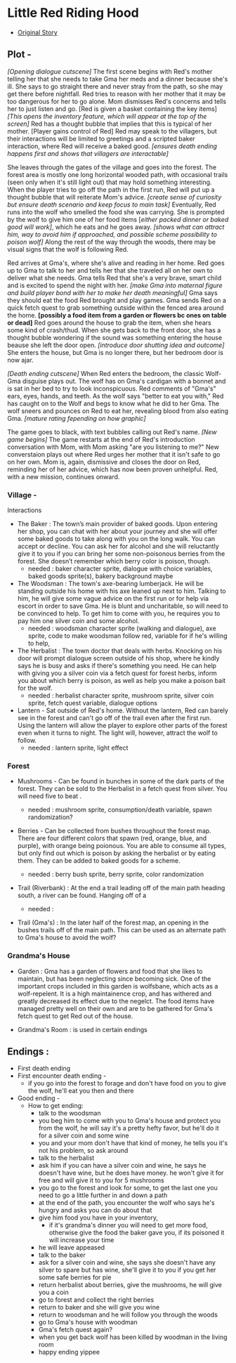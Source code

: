 # Little Red Riding Hood
 - [Original Story](https://americanliterature.com/childrens-stories/little-red-riding-hood)

## Plot - 

  *[Opening dialogue cutscene]* The first scene begins with Red's mother telling her that she needs to take Gma her meds and a dinner because she's ill. She says to go straight there and never stray from the path, so she may get there before nightfall. Red tries to reason with her mother that it may be too dangerous for her to go alone. Mom dismisses Red's concerns and tells her to just listen and go. [Red is given a basket containing the key items] *[This opens the inventory feature, which will appear at the top of the screen]* Red has a thought bubble that implies that this is typical of her mother. [Player gains control of Red] Red may speak to the villagers, but their interactions will be limited to greetings and a scripted baker interaction, where Red will receive a baked good. *[ensures death ending happens first and shows that villagers are interactable]* 
  
  She leaves through the gates of the village and goes into the forest. The forest area is mostly one long horizontal wooded path, with occasional trails (seen only when it's still light out) that may hold something interesting. When the player tries to go off the path in the first run, Red will put up a thought bubble that will reiterate Mom's advice. *[create sense of curiosity but ensure death scenario and keep focus to main task]* Eventually, Red runs into the wolf who smelled the food she was carrying. She is prompted by the wolf to give him one of her food items [*either packed dinner or baked good will work]*, which he eats and he goes away. *[shows what can attract him, way to avoid him if approached, and possible scheme possibility to poison wolf]* Along the rest of the way through the woods, there may be visual signs that the wolf is following Red.
  
  Red arrives at Gma's, where she's alive and reading in her home. Red goes up to Gma to talk to her and tells her that she traveled all on her own to deliver what she needs. Gma tells Red that she's a very brave, smart child and is excited to spend the night with her. *[make Gma into maternal figure and build player bond with her to make her death meaningful]* Gma says they should eat the food Red brought and play games. Gma sends Red on a quick fetch quest to grab something outside within the fenced area around the home. **[possibly a food item from a garden or flowers bc ones on table or dead]** Red goes around the house to grab the item, when she hears some kind of crash/thud. When she gets back to the front door, she has a thought bubble wondering if the sound was something entering the house beause she left the door open. *[introduce door shutting idea and outcome]* She enters the house, but Gma is no longer there, but her bedroom door is now ajar. 
  
  *[Death ending cutscene]* When Red enters the bedroom, the classic Wolf-Gma disguise plays out. The wolf has on Gma's cardigan with a bonnet and is sat in her bed to try to look inconspicuous. Red comments of "Gma's" ears, eyes, hands, and teeth. As the wolf says "better to eat you with," Red has caught on to the Wolf and begs to know what he did to her Gma. The wolf sneers and pounces on Red to eat her, revealing blood from also eating Gma. *[mature rating fepending on how graphic]*

  The game goes to black, with text bubbles calling out Red's name. *[New game begins]* The game restarts at the end of Red's introduction conversation with Mom, with Mom asking "are you listening to me?" New converstaion plays out where Red urges her mother that it isn't safe to go on her own. Mom is, again, dismissive and closes the door on Red, reminding her of her advice, which has now been proven unhelpful. Red, with a new mission, continues onward.
  

### Village - 

  Interactions
  - The Baker : The town’s main provider of baked goods. Upon entering her shop, you can chat with her about your journey and she will offer some baked goods to take along with you on the long walk. You can accept or decline. You can ask her for alcohol and she will reluctantly give it to you if you can bring her some non-poisonous berries from the forest. She doesn’t remember which berry color is poison, though.
      - needed : baker character sprite, dialogue with choice variables, baked goods sprite(s), bakery background maybe
  - The Woodsman : The town's axe-bearing lumberjack. He will be standing outside his home with his axe leaned up next to him. Talking to him, he will give some vague advice on the first run or for help via escort in order to save Gma. He is blunt and uncharitable, so will need to be convinced to help. To get him to come with you, he requires you to pay him one silver coin and some alcohol. 
      - needed : woodsman character sprite (walking and dialogue), axe sprite, code to make woodsman follow red, variable for if he's willing to help,
  - The Herbalist : The town doctor that deals with herbs. Knocking on his door will prompt dialogue screen outside of his shop, where he kindly says he is busy and asks if there's something you need. He can help with giving you a silver coin via a fetch quest for forest herbs, inform you about which berry is poison, as well as help you make a poison bait for the wolf.
      - needed : herbalist character sprite, mushroom sprite, silver coin sprite, fetch quest variable, dialogue options
  - Lantern - Sat outside of Red's home. Without the lantern, Red can barely see in the forest and can't go off of the trail even after the first run. Using the lantern will allow the player to explore other parts of the forest even when it turns to night. The light will, however, attract the wolf to follow.
      - needed : lantern sprite, light effect


### Forest
  - Mushrooms - Can be found in bunches in some of the dark parts of the forest. They can be sold to the Herbalist in a fetch quest from silver. You will need five to beat .
      - needed : mushroom sprite, consumption/death variable, spawn randomization?
  - Berries - Can be collected from bushes throughout the forest map. There are four different colors that spawn (red, orange, blue, and purple), with orange being poionous. You are able to consume all types, but only find out which is poison by asking the herbalist or by eating them. They can be added to baked goods for a scheme.
      - needed : berry bush sprite, berry sprite, color randomization
  - Trail (Riverbank) : At the end a trail leading off of the main path heading south, a river can be found. Hanging off of a 
      - needed : 
 
  - Trail (Gma's) : In the later half of the forest map, an opening in the bushes trails off of the main path. This can be used as an alternate path to Gma's house to avoid the wolf?



### Grandma's House
 - Garden : Gma has a garden of flowers and food that she likes to maintain, but has been neglecting since becoming sick. One of the important crops included in this garden is wolfsbane, which acts as a wolf-repelent. It is a high maintainence crop, and has withered and greatly decreased its effect due to the negelct. The food items have managed pretty well on their own and are to be gathered for Gma's fetch quest to get Red out of the house.

 - Grandma's Room : is used in certain endings



## Endings :
- First death ending
- First encounter death ending -
     - if you go into the forest to forage and don't have food on you to give the wolf, he'll eat you then and there
- Good ending -
     - How to get ending:
         - talk to the woodsman
         - you beg him to come with you to Gma's house and protect you from the wolf, he will say it's a pretty hefty favor, but he'll do it for a silver coin and some wine
         - you and your mom don't have that kind of money, he tells you it's not his problem, so ask around
         - talk to the herbalist
         - ask him if you can have a silver coin and wine, he says he doesn't have wine, but he does have money. he won't give it for free and will give it to you for 5 mushrooms
         - you go to the forest and look for some, to get the last one you need to go a little further in and down a path
         - at the end of the path, you encounter the wolf who says he's hungry and asks you can do about that
         - give him food you have in your inventory,
            - if it's grandma's dinner you will need to get more food, otherwise give the food the baker gave you, if its poisoned it will increase your time
         - he will leave appeased
         - talk to the baker
         - ask for a silver coin and wine, she says she doesn't have any silver to spare but has wine, she'll give it to you if you get her some safe berries for pie
         - return herbalist about berries, give the mushrooms, he will give you a coin
         - go to forest and collect the right berries
         - return to baker and she will give you wine
         - return to woodsman and he will follow you through the woods
         - go to Gma's house with woodman
         - Gma's fetch quest again?
         - when you get back wolf has been killed by woodman in the living room
         - happy ending yippee

